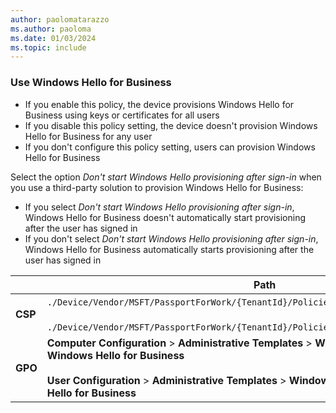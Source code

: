 ```yaml
---
author: paolomatarazzo
ms.author: paoloma
ms.date: 01/03/2024
ms.topic: include
---
```


### Use Windows Hello for Business

- If you enable this policy, the device provisions Windows Hello for Business using keys or certificates for all users
- If you disable this policy setting, the device doesn't provision Windows Hello for Business for any user
- If you don't configure this policy setting, users can provision Windows Hello for Business

Select the option *Don't start Windows Hello provisioning after sign-in* when you use a third-party solution to provision Windows Hello for Business:

- If you select *Don't start Windows Hello provisioning after sign-in*, Windows Hello for Business doesn't automatically start provisioning after the user has signed in
- If you don't select *Don't start Windows Hello provisioning after sign-in*, Windows Hello for Business automatically starts provisioning after the user has signed in

|  | Path |
|--|--|
| **CSP** | `./Device/Vendor/MSFT/PassportForWork/{TenantId}/Policies/`[UsePassportForWork](/windows/client-management/mdm/passportforwork-csp#devicetenantidpoliciesusepassportforwork) <br><br> `./Device/Vendor/MSFT/PassportForWork/{TenantId}/Policies/`[DisablePostLogonProvisioning](/windows/client-management/mdm/passportforwork-csp#devicetenantidpoliciesdisablepostlogonprovisioning)|
| **GPO** | **Computer Configuration** > **Administrative Templates** > **Windows Components** > **Windows Hello for Business** <br><br>**User Configuration** > **Administrative Templates** > **Windows Components** > **Windows Hello for Business**|
